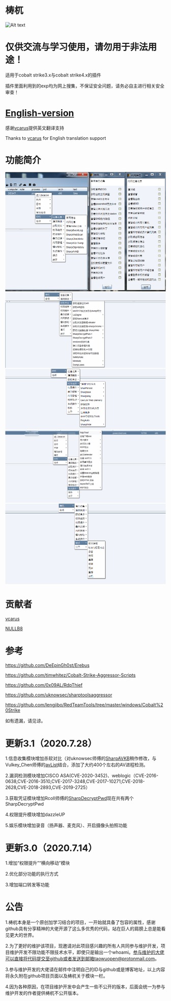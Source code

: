 # 梼杌
![Alt text](https://github.com/pandasec888/taowu-cobalt-strike/blob/master/img/timg.jpg)

# 仅供交流与学习使用，请勿用于非法用途！

适用于cobalt strike3.x与cobalt strike4.x的插件

插件里面利用到的exp均为网上搜集，不保证安全问题，请务必自主进行相关安全审查！
# [English-version](https://github.com/pandasec888/taowu-cobalt-strike/tree/english)
感谢[vcarus](https://twitter.com/h4ltorg)提供英文翻译支持

Thanks to [vcarus](https://twitter.com/h4ltorg) for English translation support
# 功能简介
![](img/xx.png)
![](img/pz.png)
![](img/qx.png)
![](img/xt.png)
![](img/yl.png)
# 贡献者
[vcarus](https://twitter.com/h4ltorg)

[NULLB8](https://github.com/NULLB8)
# 参考
https://github.com/DeEpinGh0st/Erebus

https://github.com/timwhitez/Cobalt-Strike-Aggressor-Scripts

https://github.com/0x09AL/RdpThief

https://github.com/uknowsec/sharptoolsaggressor

https://github.com/lengjibo/RedTeamTools/tree/master/windows/Cobalt%20Strike

如有遗漏，请见谅。
# 更新3.1（2020.7.28）
1.信息收集模块增加杀软对比（对uknowsec师傅的[SharpAVKB](https://github.com/uknowsec/SharpAVKB)稍作修改，与Vulkey_Chen师傅的[avList](https://github.com/gh0stkey/avList)结合，添加了大约400个左右的AV进程检测。

2.漏洞检测模块增加CISCO ASA(CVE-2020-3452)、weblogic（CVE-2016-0638,CVE-2016-3510,CVE-2017-3248,CVE-2017-10271,CVE-2018-2628,CVE-2018-2893,CVE-2019-2725）

3.获取凭证模块增加RcoIl师傅的[SharpDecryptPwd](https://github.com/RcoIl/SharpDecryptPwd)现在共有两个SharpDecryptPwd

4.权限提升模块增加dazzleUP

5.娱乐模块增加录音（扬声器、麦克风）、开启摄像头拍照功能

# 更新3.0（2020.7.14）
1.增加“权限提升”“横向移动”模块

2.优化部分功能的执行方式

3.增加端口转发等功能
# 公告
1.梼杌本身是一个原创加学习结合的项目，一开始就具备了包容的属性，感谢github具有分享精神的大佬开源了这么多优秀的代码，站在巨人的肩膀上总是能看见更大的世界。

2.为了更好的维护该项目，现邀请对此项目感兴趣的所有人共同参与维护开发，项目维护开发不限功能不限技术水平，即使只是输出一个whoami。参与维护的大佬可以直接将代码提交至github或者发送到邮箱taowuopen@protonmail.com。

3.参与维护开发的大佬请在邮件中注明自己的ID与github或是博客地址，以上内容将永久附在github项目页面以及梼杌关于模块一栏。

4.因为各种原因，在项目维护开发中会产生一些不公开的版本，后面会统一为参与维护开发的作者提供梼杌不公开版本。
